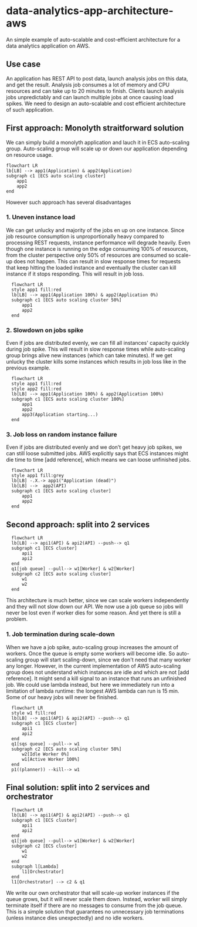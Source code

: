 # data-analytics-app-architecture-aws

An simple example of auto-scalable and cost-efficient architecture for a data analytics application on AWS. 

## Use case

An application has REST API to post data, launch analysis jobs on this data, and get the result. Analysis job consumes a lot of memory and CPU resources and can take up to 20 minutes to finish. Clients launch analysis jobs unpredictably and can launch multiple jobs at once causing load spikes. We need to design an auto-scalable and cost efficient architecture of such application.

## First approach: Monolyth straitforward solution

We can simply build a monolyth application and lauch it in ECS auto-scaling group. Auto-scaling group will scale up or down our application depending on resource usage. 

```mermaid
flowchart LR
lb[LB] --> app1(Application) & app2(Application)
subgraph c1 [ECS auto scaling cluster]
    app1
    app2
end
```
However such approach has several disadvantages

### 1. Uneven instance load

We can get unlucky and majority of the jobs en up on one instance. Since job resource consumption is unproportionally heavy compared to processing REST requests, instance performance will degrade heavily. Even though one instance is running on the edge consuming 100% of resources, from the cluster perspective only 50% of resources are consumed so scale-up does not happen. This can result in slow response times for requests that keep hitting the loaded instance and eventually the cluster can kill instance if it stops responding. This will result in job loss.

```mermaid
  flowchart LR
  style app1 fill:red
  lb[LB] --> app1(Application 100%) & app2(Application 0%)
  subgraph c1 [ECS auto scaling cluster 50%]
      app1
      app2
  end
```

### 2. Slowdown on jobs spike

Even if jobs are distributed evenly, we can fill all instances' capacity quickly during job spike. This will result in slow response times while auto-scaling group brings alive new instances (which can take minutes). If we get unlucky the cluster kills some instances which results in job loss like in the previous example.

```mermaid
  flowchart LR
  style app1 fill:red
  style app2 fill:red
  lb[LB] --> app1(Application 100%) & app2(Application 100%)
  subgraph c1 [ECS auto scaling cluster 100%]
      app1
      app2
      app3(Application starting...)
  end
```

### 3. Job loss on random instance failure

Even if jobs are distributed evenly and we don’t get heavy job spikes, we can still loose submitted jobs. AWS explicitly says that ECS instances might die time to time [add reference], which means we can loose unfinished jobs. 

```mermaid
  flowchart LR
  style app1 fill:grey
  lb[LB] -.X.-> app1("Application (dead)") 
  lb[LB] -->  app2(API)
  subgraph c1 [ECS auto scaling cluster]
      app1
      app2
  end
```

## Second approach: split into 2 services

```mermaid
  flowchart LR
  lb[LB] --> api1(API) & api2(API) --push--> q1
  subgraph c1 [ECS cluster]
      api1
      api2
  end
  q1[job queue] --pull--> w1[Worker] & w2[Worker]
  subgraph c2 [ECS auto scaling cluster]
      w1
      w2
  end
```

This architecture is much better, since we can scale workers independently and they will not slow down our API. We now use a job queue so jobs will never be lost even if worker dies for some reason. And yet there is still a problem.

### 1. Job termination during scale-down

When we have a job spike, auto-scaling group increases the amount of workers. Once the queue is empty some workers will become idle. So auto-scaling group will start scaling-down, since we don't need that many worker any longer. However, in the current implementation of AWS auto-scaling group does not understand which instances are idle and which are not [add reference]. It might send a kill signal to an instance that runs an unfinished job. We could use lambda instead, but here we immediately run into a limitation of lambda runtime: the longest AWS lambda can run is 15 min. Some of our heavy jobs will never be finished.

```mermaid
  flowchart LR
  style w1 fill:red
  lb[LB] --> api1(API) & api2(API) --push--> q1
  subgraph c1 [ECS cluster]
      api1
      api2
  end
  q1[sqs queue] --pull--> w1
  subgraph c2 [ECS auto scaling cluster 50%]
      w2[Idle Worker 0%]
      w1[Active Worker 100%]
  end
  p1((planner)) --kill--> w1 
```

## Final solution: split into 2 services and orchestrator

```mermaid
  flowchart LR
  lb[LB] --> api1(API) & api2(API) --push--> q1
  subgraph c1 [ECS cluster]
      api1
      api2
  end
  q1[job queue] --pull--> w1[Worker] & w2[Worker]
  subgraph c2 [ECS cluster]
      w1
      w2
  end
  subgraph l[Lambda]
      l1[Orchestrator]
  end
  l1[Orchestrator] --> c2 & q1
```

We write our own orchestrator that will scale-up worker instances if the queue grows, but it will never scale them down. Instead, worker will simply terminate itself if there are no messages to consume from the job queue. This is a simple solution that guarantees no unnecessary job terminations (unless instance dies unexpectedly) and no idle workers.

